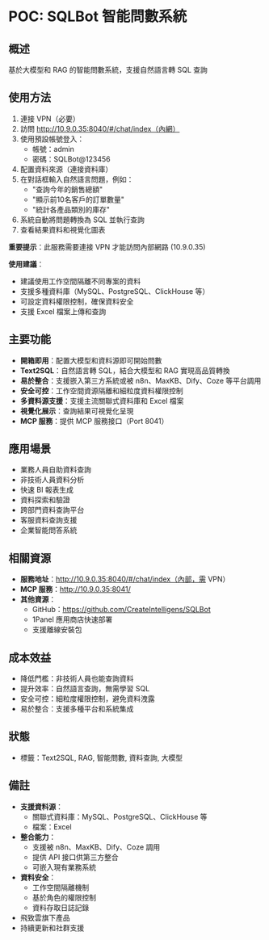 # POC: SQLBot 智能問數系統

## 概述
基於大模型和 RAG 的智能問數系統，支援自然語言轉 SQL 查詢

## 使用方法
1. 連接 VPN（必要）
2. 訪問 http://10.9.0.35:8040/#/chat/index（內網）
3. 使用預設帳號登入：
   - 帳號：admin
   - 密碼：SQLBot@123456
4. 配置資料來源（連接資料庫）
5. 在對話框輸入自然語言問題，例如：
   - "查詢今年的銷售總額"
   - "顯示前10名客戶的訂單數量"
   - "統計各產品類別的庫存"
6. 系統自動將問題轉換為 SQL 並執行查詢
7. 查看結果資料和視覺化圖表

**重要提示**：此服務需要連接 VPN 才能訪問內部網路 (10.9.0.35)

**使用建議**：
- 建議使用工作空間隔離不同專案的資料
- 支援多種資料庫（MySQL、PostgreSQL、ClickHouse 等）
- 可設定資料權限控制，確保資料安全
- 支援 Excel 檔案上傳和查詢

## 主要功能
- **開箱即用**：配置大模型和資料源即可開始問數
- **Text2SQL**：自然語言轉 SQL，結合大模型和 RAG 實現高品質轉換
- **易於整合**：支援嵌入第三方系統或被 n8n、MaxKB、Dify、Coze 等平台調用
- **安全可控**：工作空間資源隔離和細粒度資料權限控制
- **多資料源支援**：支援主流關聯式資料庫和 Excel 檔案
- **視覺化展示**：查詢結果可視覺化呈現
- **MCP 服務**：提供 MCP 服務接口（Port 8041）

## 應用場景
- 業務人員自助資料查詢
- 非技術人員資料分析
- 快速 BI 報表生成
- 資料探索和驗證
- 跨部門資料查詢平台
- 客服資料查詢支援
- 企業智能問答系統

## 相關資源
- **服務地址**：http://10.9.0.35:8040/#/chat/index（內部，需 VPN）
- **MCP 服務**：http://10.9.0.35:8041/
- **其他資源**：
  - GitHub：https://github.com/CreateIntelligens/SQLBot
  - 1Panel 應用商店快速部署
  - 支援離線安裝包

## 成本效益
- 降低門檻：非技術人員也能查詢資料
- 提升效率：自然語言查詢，無需學習 SQL
- 安全可控：細粒度權限控制，避免資料洩露
- 易於整合：支援多種平台和系統集成

## 狀態
- 標籤：Text2SQL, RAG, 智能問數, 資料查詢, 大模型

## 備註
- **支援資料源**：
  - 關聯式資料庫：MySQL、PostgreSQL、ClickHouse 等
  - 檔案：Excel
- **整合能力**：
  - 支援被 n8n、MaxKB、Dify、Coze 調用
  - 提供 API 接口供第三方整合
  - 可嵌入現有業務系統
- **資料安全**：
  - 工作空間隔離機制
  - 基於角色的權限控制
  - 資料存取日誌記錄
- 飛致雲旗下產品
- 持續更新和社群支援
